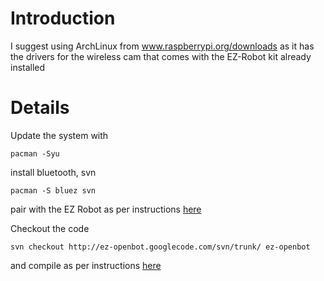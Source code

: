 # Introduction #

I suggest using ArchLinux from www.raspberrypi.org/downloads as it has the drivers for the wireless cam that comes with the EZ-Robot kit already installed


# Details #

Update the system with
```
pacman -Syu
```

install bluetooth, svn
```
pacman -S bluez svn
```

pair with the EZ Robot as per instructions [here](http://code.google.com/p/ez-openbot/wiki/LinuxBluetoothPairing)

Checkout the code
```
svn checkout http://ez-openbot.googlecode.com/svn/trunk/ ez-openbot
```

and compile as per instructions [here](http://code.google.com/p/ez-openbot/wiki/CompilingTheLibrary)